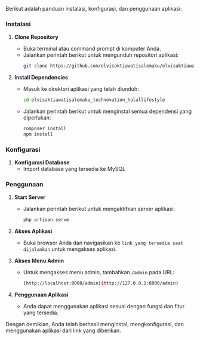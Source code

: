Berikut adalah panduan instalasi, konfigurasi, dan penggunaan aplikasi:

### Instalasi

1. **Clone Repository**
   - Buka terminal atau command prompt di komputer Anda.
   - Jalankan perintah berikut untuk mengunduh repositori aplikasi:
     ```sh
     git clone https://github.com/elvisaktiawatisalemaku/elvisaktiawatisalemaku_technovation_halallifestyle
     ```

2. **Install Dependencies**
   - Masuk ke direktori aplikasi yang telah diunduh:
     ```sh
     cd elvisaktiawatisalemaku_technovation_halallifestyle
     ```
   - Jalankan perintah berikut untuk menginstal semua dependensi yang diperlukan:
     ```sh
     composer install
     npm install
     ```

### Konfigurasi

1. **Konfigurasi Database**
   - Import database yang tersedia ke MySQL

### Penggunaan

1. **Start Server**
   - Jalankan perintah berikut untuk mengaktifkan server aplikasi:
     ```sh
     php artisan serve
     ```

2. **Akses Aplikasi**
   - Buka browser Anda dan navigasikan ke `link yang tersedia saat dijalankan` untuk mengakses aplikasi.

3. **Akses Menu Admin**
   - Untuk mengakses menu admin, tambahkan `/admin` pada URL:
     ```sh misalnya:
     [http://localhost:8000/admin](http://127.0.0.1:8000/admin)
     ```

4. **Penggunaan Aplikasi**
   - Anda dapat menggunakan aplikasi sesuai dengan fungsi dan fitur yang tersedia.

Dengan demikian, Anda telah berhasil menginstal, mengkonfigurasi, dan menggunakan aplikasi dari link yang diberikan.
